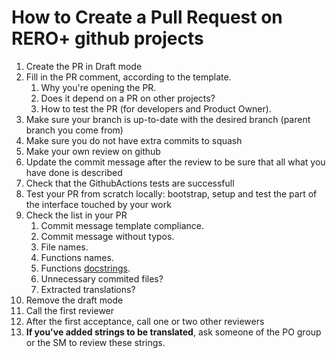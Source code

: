 # How to Create a Pull Request on RERO+ github projects

1. Create the PR in Draft mode
1. Fill in the PR comment, according to the template.
    1. Why you're opening the PR.
    1. Does it depend on a PR on other projects?
    1. How to test the PR (for developers and Product Owner).
1. Make sure your branch is up-to-date with the desired branch (parent branch you come from)
1. Make sure you do not have extra commits to squash
1. Make your own review on github
1. Update the commit message after the review to be sure that all what you have done is described
1. Check that the GithubActions tests are successfull
1. Test your PR from scratch locally: bootstrap, setup and test the part of the interface touched by your work
1. Check the list in your PR
    1. Commit message template compliance.
    1. Commit message without typos.
    1. File names.
    1. Functions names.
    1. Functions [docstrings](https://sphinx-rtd-tutorial.readthedocs.io/en/latest/docstrings.html).
    1. Unnecessary commited files?
    1. Extracted translations?
1. Remove the draft mode
1. Call the first reviewer
1. After the first acceptance, call one or two other reviewers
1. **If you've added strings to be translated**, ask someone of the PO group or the SM to review these strings.
